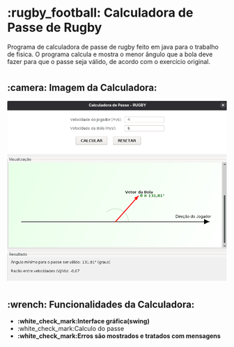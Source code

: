 <h1><strong>:rugby_football: Calculadora de Passe de Rugby</strong></h1>


Programa de calculadora de passe de rugby feito em java para o trabalho de fisica. O programa calcula e mostra o menor ângulo que a bola deve fazer para que o passe seja válido, de acordo com o exercício original.
#

<h2>:camera: Imagem da Calculadora:</h2>

![Imagem da Calculadora](calculadora.png)

#

<h2><strong>:wrench: Funcionalidades da Calculadora:</strong></h2>
<ul>
  <li><strong>:white_check_mark:Interface gráfica(swing)</strong></li>

  <li><strong></strong>:white_check_mark:Calculo do passe</strong></li>

  <li><strong>:white_check_mark:Erros são mostrados e tratados com mensagens</strong></li>
  </ul>
